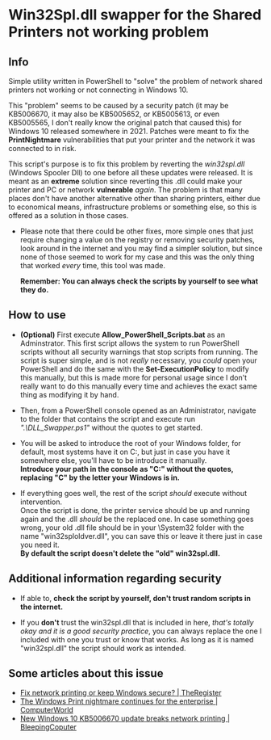 # Win32Spl.dll swapper for the Shared Printers not working problem

## Info


Simple utility written in PowerShell to "solve" the problem of network shared printers not working or not connecting in Windows 10.

This "problem" seems to be caused by a security patch (it may be KB5006670, it may also be KB5005652, or KB5005613, or even KB5005565, I don't really know the original patch that caused this) for Windows 10 released somewhere in 2021. Patches were meant to fix the **PrintNightmare** vulnerabilities that put your printer and the network it was connected to in risk.

This script's purpose is to fix this problem by reverting the _win32spl.dll_ (Windows Spooler Dll) to one before all these updates were released. 
It is meant as an **extreme** solution since reverting this .dll could make your printer and PC or network **vulnerable** _again_.  The problem is that many places don't have another alternative other than sharing printers, either due to economical means, infrastructure problems or something else, so this is offered as a solution in those cases. 

- Please note that there could be other fixes, more simple ones that just require changing a value on the registry or removing security patches, look around in the internet and you may find a simpler solution, but since none of those seemed to work for my case and this was the only thing that worked _every_ time, this tool was made.

  **Remember: You can always check the scripts by yourself to see what they do.**  

## How to use

- **(Optional)** First execute **Allow_PowerShell_Scripts.bat** as an Adminstrator. This first script allows the system to run PowerShell scripts without all security warnings that stop scripts from running. The script is super simple, and is not _really_ necessary, you _could_ open your PowerShell and do the same with the **Set-ExecutionPolicy** to modify this manually, but this is made more for personal usage since I don't really want to do this manually every time and achieves the exact same thing as modifying it by hand.

- Then, from a PowerShell console opened as an Administrator, navigate to the folder that contains the script and execute run _".\DLL_Swapper.ps1"_ without the quotes to get started.

- You will be asked to introduce the root of your Windows folder, for default, most systems have it on C:, but just in case you have it somewhere else, you'll have to be introduce it manually.  
 **Introduce your path in the console as "C:" without the quotes, replacing "C" by the letter your Windows is in.**

- If everything goes well, the rest of the script _should_ execute without intervention.   
Once the script is done, the printer service should be up and running again and the .dll _should_ be the replaced one. In case something goes wrong, your old .dll file should be in your \System32 folder with the name "win32sploldver.dll", you can save this or leave it there just in case you need it.  
**By default the script doesn't delete the "old" win32spl.dll.**

## Additional information regarding security

- If able to, **check the script by yourself, don't trust random scripts in the internet.** 

- If you **don't** trust the win32spl.dll that is included in here, _that's totally okay and it is a good security practice_, you can always replace the one I included with one you trust or know that works.  As long as it is named "win32spl.dll" the script should work as intended.

## Some articles about this issue

- [Fix network printing or keep Windows secure? | TheRegister](https://www.theregister.com/2021/09/21/microsoft_printnightmare/)  
- [The Windows Print nightmare continues for the enterprise | ComputerWorld](https://www.computerworld.com/article/3630629/windows-print-nightmare-continues-enterprise.html)
- [New Windows 10 KB5006670 update breaks network printing | BleepingCoputer](https://www.bleepingcomputer.com/news/microsoft/new-windows-10-kb5006670-update-breaks-network-printing/)
